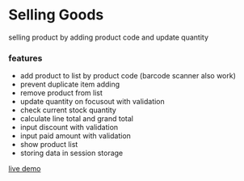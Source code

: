 # Selling Goods

selling product by adding product code and update quantity

### features

- add product to list by product code (barcode scanner also work)
- prevent duplicate item adding
- remove product from list
- update quantity on focusout with validation
- check current stock quantity
- calculate line total and grand total
- input discount with validation
- input paid amount with validation
- show product list
- storing data in session storage

[live demo](https://muhib-dev.github.io/vanila-javascript-projects/sales-counter/)
